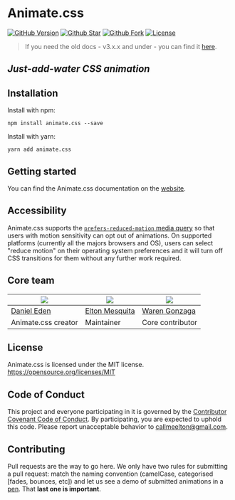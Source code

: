 # Animate.css

[![GitHub Version](https://img.shields.io/github/release/daneden/animate.css.svg?style=for-the-badge)](https://github.com/daneden/animate.css) [![Github Star](https://img.shields.io/github/stars/daneden/animate.css.svg?style=for-the-badge)](https://github.com/daneden/animate.css) [![Github Fork](https://img.shields.io/github/forks/daneden/animate.css.svg?style=for-the-badge)](https://github.com/daneden/animate.css) [![License](https://img.shields.io/github/license/daneden/animate.css.svg?style=for-the-badge)](https://github.com/daneden/animate.css)

> If you need the old docs - v3.x.x and under - you can find it [here](https://github.com/animate-css/animate.css/tree/a8d92e585b1b302f7749809c3308d5e381f9cb17).

## _Just-add-water CSS animation_

## Installation

Install with npm:

```shell
npm install animate.css --save
```

Install with yarn:

```shell
yarn add animate.css
```

## Getting started

You can find the Animate.css documentation on the [website](https://animate.style/).

## Accessibility

Animate.css supports the [`prefers-reduced-motion` media query](https://webkit.org/blog/7551/responsive-design-for-motion/) so that users with motion sensitivity can opt out of animations. On supported platforms (currently all the majors browsers and OS), users can select "reduce motion" on their operating system preferences and it will turn off CSS transitions for them without any further work required.

## Core team

| ![](https://avatars2.githubusercontent.com/u/439365?s=460&u=512b4cc5324938ae40bbb8f3b7769d335953cd3a&v=4) | ![](https://avatars2.githubusercontent.com/u/5007208?s=460&u=418401ee605824272e5dcb955fd64ea24546a857&v=4) | ![](https://avatars1.githubusercontent.com/u/15052701?s=460&u=9e58364978379536d3f26c4ce5cae1a2a449a0e4&v=4) |
| --------------------------------------------------------------------------------------------------------- | ---------------------------------------------------------------------------------------------------------- | ----------------------------------------------------------------------------------------------------------- |
| [Daniel Eden](https://github.com/daneden)                                                                 | [Elton Mesquita](https://github.com/eltonmesquita)                                                         | [Waren Gonzaga](https://github.com/WarenGonzaga)                                                            |
| Animate.css creator                                                                                       | Maintainer                                                                                                 | Core contributor                                                                                            |

## License

Animate.css is licensed under the MIT license. <https://opensource.org/licenses/MIT>

## Code of Conduct

This project and everyone participating in it is governed by the [Contributor Covenant Code of Conduct](CODE_OF_CONDUCT.md). By participating, you are expected to uphold this code. Please report unacceptable behavior to [callmeelton@gmail.com](mailto:callmeelton@gmail.com).

## Contributing

Pull requests are the way to go here. We only have two rules for submitting a pull request: match the naming convention (camelCase, categorised [fades, bounces, etc]) and let us see a demo of submitted animations in a [pen](https://codepen.io). That **last one is important**.
